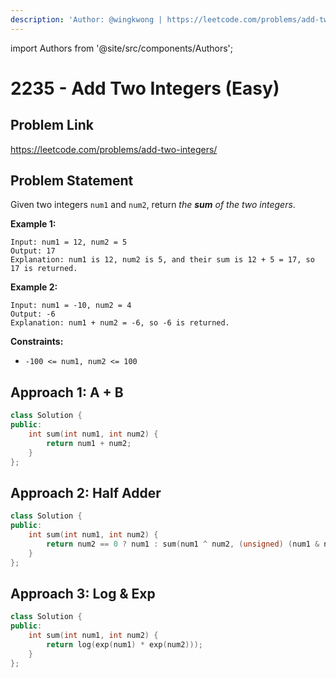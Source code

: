 ```yaml
---
description: 'Author: @wingkwong | https://leetcode.com/problems/add-two-integers/'
---
```


import Authors from '@site/src/components/Authors';

# 2235 - Add Two Integers (Easy)

## Problem Link

https://leetcode.com/problems/add-two-integers/

## Problem Statement

Given two integers `num1` and `num2`, return _the **sum** of the two integers_.

**Example 1:**

```
Input: num1 = 12, num2 = 5
Output: 17
Explanation: num1 is 12, num2 is 5, and their sum is 12 + 5 = 17, so 17 is returned.
```

**Example 2:**

```
Input: num1 = -10, num2 = 4
Output: -6
Explanation: num1 + num2 = -6, so -6 is returned.
```

**Constraints:**

* `-100 <= num1, num2 <= 100`

## Approach 1: A + B

<Authors names="@wingkwing"/>

```cpp
class Solution {
public:
    int sum(int num1, int num2) {
        return num1 + num2;
    }
};
```

## Approach 2: Half Adder

<Authors names="@wingkwing"/>

```cpp
class Solution {
public:
    int sum(int num1, int num2) {
        return num2 == 0 ? num1 : sum(num1 ^ num2, (unsigned) (num1 & num2) << 1);
    }
};
```

## Approach 3: Log & Exp

<Authors names="@wingkwing"/>

```cpp
class Solution {
public:
    int sum(int num1, int num2) {
        return log(exp(num1) * exp(num2)));
    }
};
```
